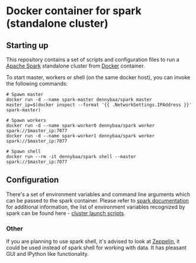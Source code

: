 # Docker container for spark (standalone cluster)

## Starting up

This repository contains a set of scripts and configuration files to run a [Apache Spark](https://spark.apache.org/) standalone cluster from [Docker](https://www.docker.io/) container.

To start master, workers or shell (on the same docker host),  you can invoke the following commands:

```
# Spawn master
docker run -d --name spark-master dennybaa/spark master
master_ip=$(docker inspect --format '{{ .NetworkSettings.IPAddress }}' spark-master)

# Spawn workers
docker run -d --name spark-worker0 dennybaa/spark worker spark://$master_ip:7077
docker run -d --name spark-worker1 dennybaa/spark worker spark://$master_ip:7077

# Spawn shell
docker run --rm -it dennybaa/spark shell --master spark://$master_ip:7077
```

## Configuration

There's a set of environment variables and command line arguments which can be passed to the spark container. Please refer to [spark documentation](http://spark.apache.org/docs/latest/configuration.html) for additional information, the list of environment variables recognized by spark can be found here - [cluster launch scripts](https://spark.apache.org/docs/latest/spark-standalone.html#cluster-launch-scripts).

### Other

If you are planning to use spark shell, it's advised to look at [Zeppelin](https://zeppelin.incubator.apache.org/), it could be used instead of spark shell for working with data. It has pleasant GUI and IPython like functionality.
